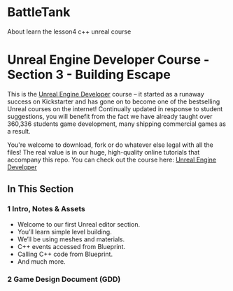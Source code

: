 # BattleTank
About learn the lesson4 c++ unreal course
# Unreal Engine Developer Course - Section 3 - Building Escape

This is the [Unreal Engine Developer]( http://gdev.tv/urcgithub) course – it started as a runaway success on Kickstarter and has gone on to become one of the bestselling Unreal courses on the internet! Continually updated in response to student suggestions, you will benefit from the fact we have already taught over 360,336 students game development, many shipping commercial games as a result.

You're welcome to download, fork or do whatever else legal with all the files! The real value is in our huge, high-quality online tutorials that accompany this repo. You can check out the course here: [Unreal Engine Developer]( http://gdev.tv/urcgithub)

## In This Section

### 1 Intro, Notes & Assets

+ Welcome to our first Unreal editor section.
+ You’ll learn simple level building.
+ We’ll be using meshes and materials.
+ C++ events accessed from Blueprint.
+ Calling C++ code from Blueprint.
+ And much more.

### 2 Game Design Document (GDD) ###

